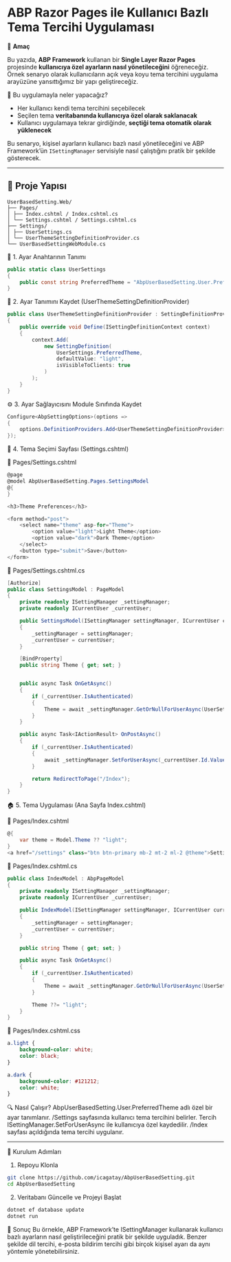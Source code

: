 # ABP Razor Pages ile Kullanıcı Bazlı Tema Tercihi Uygulaması

🎯 **Amaç**

Bu yazıda, **ABP Framework** kullanan bir **Single Layer Razor Pages** projesinde **kullanıcıya özel ayarların nasıl yönetileceğini** öğreneceğiz. Örnek senaryo olarak kullanıcıların açık veya koyu tema tercihini uygulama arayüzüne yansıttığımız bir yapı geliştireceğiz.

🧩 Bu uygulamayla neler yapacağız?

- Her kullanıcı kendi tema tercihini seçebilecek  
- Seçilen tema **veritabanında kullanıcıya özel olarak saklanacak**  
- Kullanıcı uygulamaya tekrar girdiğinde, **seçtiği tema otomatik olarak yüklenecek**

Bu senaryo, kişisel ayarların kullanıcı bazlı nasıl yönetileceğini ve ABP Framework’ün `ISettingManager` servisiyle nasıl çalıştığını pratik bir şekilde gösterecek.

---

## 📁 Proje Yapısı

```
UserBasedSetting.Web/
├── Pages/
│ ├── Index.cshtml / Index.cshtml.cs
│ └── Settings.cshtml / Settings.cshtml.cs
├── Settings/
│ ├── UserSettings.cs
│ └── UserThemeSettingDefinitionProvider.cs
└── UserBasedSettingWebModule.cs

```

📌 1. Ayar Anahtarının Tanımı
```csharp
public static class UserSettings
{
    public const string PreferredTheme = "AbpUserBasedSetting.User.PreferredTheme";
}
```
🧠 2. Ayar Tanımını Kaydet (UserThemeSettingDefinitionProvider)
```csharp
public class UserThemeSettingDefinitionProvider : SettingDefinitionProvider
{
    public override void Define(ISettingDefinitionContext context)
    {
        context.Add(
            new SettingDefinition(
                UserSettings.PreferredTheme,
                defaultValue: "light",
                isVisibleToClients: true
            )
        );
    }
}
```

⚙️ 3. Ayar Sağlayıcısını Module Sınıfında Kaydet
```csharp
Configure<AbpSettingOptions>(options =>
{
    options.DefinitionProviders.Add<UserThemeSettingDefinitionProvider>();
});
```

💾 4. Tema Seçimi Sayfası (Settings.cshtml)

📄 Pages/Settings.cshtml

```csharp
@page
@model AbpUserBasedSetting.Pages.SettingsModel
@{
}

<h3>Theme Preferences</h3>

<form method="post">
    <select name="theme" asp-for="Theme">
        <option value="light">Light Theme</option>
        <option value="dark">Dark Theme</option>
    </select>
    <button type="submit">Save</button>
</form>
```

📄 Pages/Settings.cshtml.cs

```csharp
[Authorize]
public class SettingsModel : PageModel
{
    private readonly ISettingManager _settingManager;
    private readonly ICurrentUser _currentUser;

    public SettingsModel(ISettingManager settingManager, ICurrentUser currentUser)
    {
        _settingManager = settingManager;
        _currentUser = currentUser;
    }

    [BindProperty]
    public string Theme { get; set; }


    public async Task OnGetAsync()
    {
        if (_currentUser.IsAuthenticated)
        {
            Theme = await _settingManager.GetOrNullForUserAsync(UserSettings.PreferredTheme, _currentUser.Id.Value);
        }
    }

    public async Task<IActionResult> OnPostAsync()
    {
        if (_currentUser.IsAuthenticated)
        {
            await _settingManager.SetForUserAsync(_currentUser.Id.Value, UserSettings.PreferredTheme, Theme);
        }

        return RedirectToPage("/Index");
    }
}
```

🏠 5. Tema Uygulaması (Ana Sayfa Index.cshtml)

📄 Pages/Index.cshtml

```csharp
@{
    var theme = Model.Theme ?? "light";
}
<a href="/settings" class="btn btn-primary mb-2 mt-2 ml-2 @theme">Settings</a>
```

📄 Pages/Index.cshtml.cs

```csharp
public class IndexModel : AbpPageModel
{
    private readonly ISettingManager _settingManager;
    private readonly ICurrentUser _currentUser;

    public IndexModel(ISettingManager settingManager, ICurrentUser currentUser)
    {
        _settingManager = settingManager;
        _currentUser = currentUser;
    }

    public string Theme { get; set; }

    public async Task OnGetAsync()
    {
        if (_currentUser.IsAuthenticated)
        {
            Theme = await _settingManager.GetOrNullForUserAsync(UserSettings.PreferredTheme, _currentUser.Id.Value);
        }

        Theme ??= "light";
    }
}
```

📄 Pages/Index.cshtml.css

```css
a.light {
    background-color: white;
    color: black;
}

a.dark {
    background-color: #121212;
    color: white;
}
```

🔍 Nasıl Çalışır?
AbpUserBasedSetting.User.PreferredTheme adlı özel bir ayar tanımlanır.
/Settings sayfasında kullanıcı tema tercihini belirler.
Tercih ISettingManager.SetForUserAsync ile kullanıcıya özel kaydedilir.
/Index sayfası açıldığında tema tercihi uygulanır.

---

🚀 Kurulum Adımları

1. Repoyu Klonla

```bash
git clone https://github.com/icagatay/AbpUserBasedSetting.git
cd AbpUserBasedSetting
```

2. Veritabanı Güncelle ve Projeyi Başlat
```bash
dotnet ef database update
dotnet run
```

🎉 Sonuç
Bu örnekle, ABP Framework’te ISettingManager kullanarak kullanıcı bazlı ayarların nasıl geliştirileceğini pratik bir şekilde uyguladık. Benzer şekilde dil tercihi, e-posta bildirim tercihi gibi birçok kişisel ayarı da aynı yöntemle yönetebilirsiniz.
